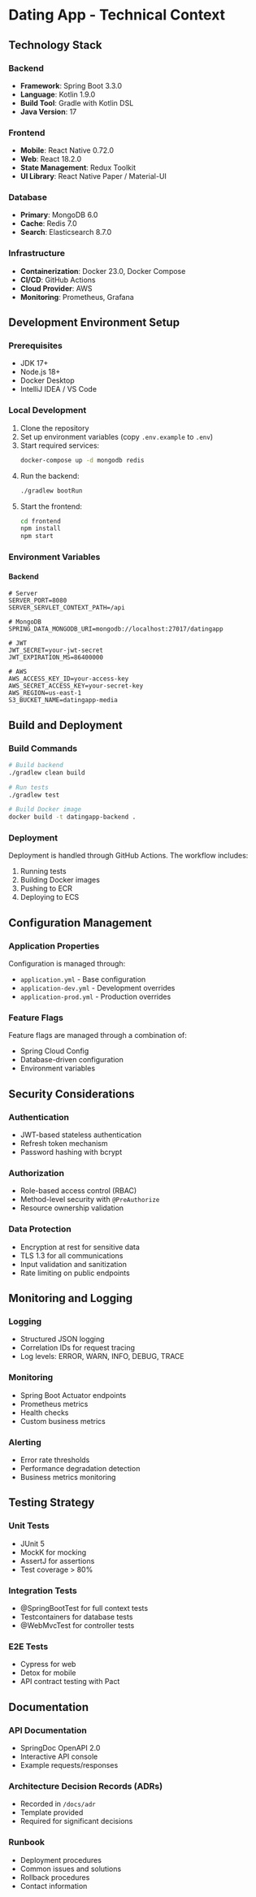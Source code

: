 # Dating App - Technical Context

## Technology Stack

### Backend
- **Framework**: Spring Boot 3.3.0
- **Language**: Kotlin 1.9.0
- **Build Tool**: Gradle with Kotlin DSL
- **Java Version**: 17

### Frontend
- **Mobile**: React Native 0.72.0
- **Web**: React 18.2.0
- **State Management**: Redux Toolkit
- **UI Library**: React Native Paper / Material-UI

### Database
- **Primary**: MongoDB 6.0
- **Cache**: Redis 7.0
- **Search**: Elasticsearch 8.7.0

### Infrastructure
- **Containerization**: Docker 23.0, Docker Compose
- **CI/CD**: GitHub Actions
- **Cloud Provider**: AWS
- **Monitoring**: Prometheus, Grafana

## Development Environment Setup

### Prerequisites
- JDK 17+
- Node.js 18+
- Docker Desktop
- IntelliJ IDEA / VS Code

### Local Development
1. Clone the repository
2. Set up environment variables (copy `.env.example` to `.env`)
3. Start required services:
   ```bash
   docker-compose up -d mongodb redis
   ```
4. Run the backend:
   ```bash
   ./gradlew bootRun
   ```
5. Start the frontend:
   ```bash
   cd frontend
   npm install
   npm start
   ```

### Environment Variables

#### Backend
```env
# Server
SERVER_PORT=8080
SERVER_SERVLET_CONTEXT_PATH=/api

# MongoDB
SPRING_DATA_MONGODB_URI=mongodb://localhost:27017/datingapp

# JWT
JWT_SECRET=your-jwt-secret
JWT_EXPIRATION_MS=86400000

# AWS
AWS_ACCESS_KEY_ID=your-access-key
AWS_SECRET_ACCESS_KEY=your-secret-key
AWS_REGION=us-east-1
S3_BUCKET_NAME=datingapp-media
```

## Build and Deployment

### Build Commands
```bash
# Build backend
./gradlew clean build

# Run tests
./gradlew test

# Build Docker image
docker build -t datingapp-backend .
```

### Deployment
Deployment is handled through GitHub Actions. The workflow includes:
1. Running tests
2. Building Docker images
3. Pushing to ECR
4. Deploying to ECS

## Configuration Management

### Application Properties
Configuration is managed through:
- `application.yml` - Base configuration
- `application-dev.yml` - Development overrides
- `application-prod.yml` - Production overrides

### Feature Flags
Feature flags are managed through a combination of:
- Spring Cloud Config
- Database-driven configuration
- Environment variables

## Security Considerations

### Authentication
- JWT-based stateless authentication
- Refresh token mechanism
- Password hashing with bcrypt

### Authorization
- Role-based access control (RBAC)
- Method-level security with `@PreAuthorize`
- Resource ownership validation

### Data Protection
- Encryption at rest for sensitive data
- TLS 1.3 for all communications
- Input validation and sanitization
- Rate limiting on public endpoints

## Monitoring and Logging

### Logging
- Structured JSON logging
- Correlation IDs for request tracing
- Log levels: ERROR, WARN, INFO, DEBUG, TRACE

### Monitoring
- Spring Boot Actuator endpoints
- Prometheus metrics
- Health checks
- Custom business metrics

### Alerting
- Error rate thresholds
- Performance degradation detection
- Business metrics monitoring

## Testing Strategy

### Unit Tests
- JUnit 5
- MockK for mocking
- AssertJ for assertions
- Test coverage > 80%

### Integration Tests
- @SpringBootTest for full context tests
- Testcontainers for database tests
- @WebMvcTest for controller tests

### E2E Tests
- Cypress for web
- Detox for mobile
- API contract testing with Pact

## Documentation

### API Documentation
- SpringDoc OpenAPI 2.0
- Interactive API console
- Example requests/responses

### Architecture Decision Records (ADRs)
- Recorded in `/docs/adr`
- Template provided
- Required for significant decisions

### Runbook
- Deployment procedures
- Common issues and solutions
- Rollback procedures
- Contact information
